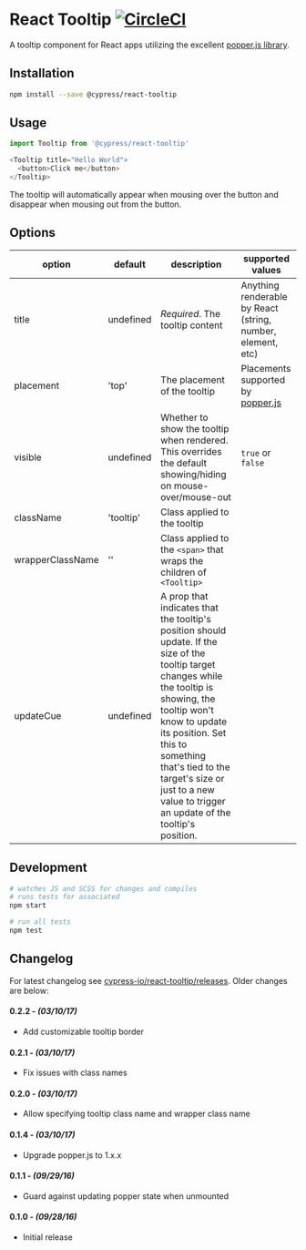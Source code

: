# React Tooltip [![CircleCI](https://circleci.com/gh/cypress-io/react-tooltip.svg?style=svg)](https://circleci.com/gh/cypress-io/react-tooltip)

A tooltip component for React apps utilizing the excellent [popper.js library](https://popper.js.org).

## Installation

```sh
npm install --save @cypress/react-tooltip
```

## Usage

```javascript
import Tooltip from '@cypress/react-tooltip'

<Tooltip title="Hello World">
  <button>Click me</button>
</Tooltip>
```

The tooltip will automatically appear when mousing over the button and disappear when mousing out from the button.

## Options

option | default | description | supported values
---|----|----|----
title | undefined | _Required_. The tooltip content | Anything renderable by React (string, number, element, etc)
placement | 'top' | The placement of the tooltip | Placements supported by [popper.js](https://popper.js.org/documentation.html#new_Popper)
visible | undefined | Whether to show the tooltip when rendered. This overrides the default showing/hiding on mouse-over/mouse-out | `true` or `false`
className | 'tooltip' | Class applied to the tooltip
wrapperClassName | '' | Class applied to the `<span>` that wraps the children of `<Tooltip>`
updateCue | undefined | A prop that indicates that the tooltip's position should update. If the size of the tooltip target changes while the tooltip is showing, the tooltip won't know to update its position. Set this to something that's tied to the target's size or just to a new value to trigger an update of the tooltip's position.

## Development

```sh
# watches JS and SCSS for changes and compiles
# runs tests for associated
npm start

# run all tests
npm test
```

## Changelog

For latest changelog see [cypress-io/react-tooltip/releases](https://github.com/cypress-io/react-tooltip/releases). Older changes are below:

#### 0.2.2 - *(03/10/17)*
- Add customizable tooltip border

#### 0.2.1 - *(03/10/17)*
- Fix issues with class names

#### 0.2.0 - *(03/10/17)*
- Allow specifying tooltip class name and wrapper class name

#### 0.1.4 - *(03/10/17)*
- Upgrade popper.js to 1.x.x

#### 0.1.1 - *(09/29/16)*
- Guard against updating popper state when unmounted

#### 0.1.0 - *(09/28/16)*
- Initial release
